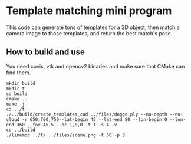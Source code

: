 # Template matching mini program
This code can generate tons of templates for a 3D object, then match a camera image to those templates, and return the best match's pose.
## How to build and use
You need covis, vtk and opencv2 binaries and make sure that CMake can find them.
```
mkdir build
mkdir t
cd build
cmake ..
make -j
cd ../t
./../build/create_templates_cad ../files/doggo.ply --no-depth --no-cloud -r 650,700,750--lat-begin 45 --lat-end 80 --lon-begin 0 --lon-end 360 --fov 45.5 --bc 1,0,0 -t 1 -s 4 -v
cd ../build
./linemod ../t/ ../files/scene.png -t 50 -p 3
```